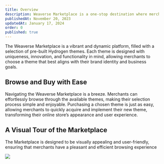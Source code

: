 ```yaml
---
title: Overview
description: Weaverse Marketplace is a one-stop destination where merchants can explore and purchase a multitude of pre-built Hydrogen themes.
publishedAt: November 20, 2023
updatedAt: January 17, 2024
order: 0
published: true
---
```


The Weaverse Marketplace is a vibrant and dynamic platform, filled with a selection of pre-built Hydrogen themes. Each
theme is designed with uniqueness, innovation, and functionality in mind, allowing merchants to choose a theme that best
aligns with their brand identity and business goals.

Browse and Buy with Ease
------------------------

Navigating the Weaverse Marketplace is a breeze. Merchants can effortlessly browse through the available themes, making
their selection process simple and enjoyable. Purchasing a chosen theme is just as easy, allowing merchants to quickly
acquire and implement their new theme, transforming their online store’s appearance and user experience.

A Visual Tour of the Marketplace
--------------------------------

The Marketplace is designed to be visually appealing and user-friendly, ensuring that merchants have a pleasant and
efficient browsing experience

![](https://downloads.intercomcdn.com/i/o/871258166/1e8afb35a0099b1b011176ae/Screen.png)